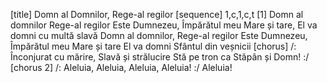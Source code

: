 [title] Domn al Domnilor, Rege-al regilor
[sequence] 1,c,1,c,t
[1]
Domn al domnilor Rege-al regilor
Este Dumnezeu, Împărătul meu
Mare și tare, El va domni cu multă slavă
Domn al domnilor, Rege-al regilor
Este Dumnezeu, Împărătul meu
Mare și tare El va domni
Sfântul din veșnicii
[chorus]
/: Înconjurat cu mărire,
Slavă și strălucire
Stă pe tron ca Stăpân și Domn! :/
[chorus 2]
/: Aleluia, Aleluia, Aleluia, Aleluia! :/
Aleluia!

